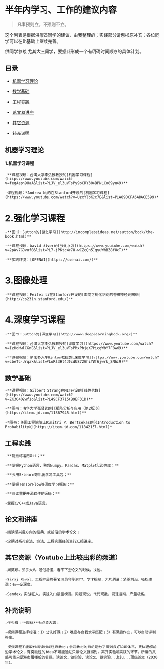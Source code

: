 # 半年内学习、工作的建议内容

> 凡事预则立，不预则不立。



这个列表是根据洪康杰同学的建议，由我整理的；实践部分请惠彬原补充；各位同学可以在此基础上继续完善。

供同学参考,尤其大三同学，要据此形成一个有明确时间顺序的具体计划。



## 目录

* [机器学习理论](###机器学习理论)

* [数学基础](#数学基础)

* [工程实践](#工程实践)

* [论文和讲座](#论文和讲座)

* [其它资源](#其它资源)

* [补充说明](#补充说明)




## 机器学习理论



#### 1.机器学习课程
	
	-**课程视频：台湾大学李弘毅教授的[机器学习课程](https://www.youtube.com/watch?v=fegAeph9UaA&list=PLJV_el3uVTsPy9oCRY30oBPNLCo89yu49)**
	
	-课程视频：*Andrew Ng的在Stanford开设的[机器学习课程](https://www.youtube.com/watch?v=UzxYlbK2c7E&list=PLA89DCFA6ADACE599)*



# 2.强化学习课程

	-**图书：Sutton的[强化学习](http://incompleteideas.net/sutton/book/the-book.html)**

	-**课程视频：David Siver的[强化学习](https://www.youtube.com/watch?v=2pWv7GOvuf0&list=PL7-jPKtc4r78-wCZcQn5IqyuWhBZ8fOxT)**
	
	-**实践环境：[OPENAI](https://openai.com/)**



# 3.图像处理

	-**课程视频：Feifei Li在Stanford开设的[面向可视化识别的卷积神经元网络](http://cs231n.stanford.edu/)**



# 4.深度学习课程


	-**图书：Sutton的[深度学习](http://www.deeplearningbook.org/)**

	-**课程视频：台湾大学李弘毅教授的[深度学习](https://www.youtube.com/watch?v=IzHoNwlCGnE&list=PLJV_el3uVTsPMxPbjeX7PicgWbY7F8wW9)**

	-**课程视频：多伦多大学Hinton教授的[深度学习](https://www.youtube.com/watch?v=cbeTc-Urqak&list=PLoRl3Ht4JOcdU872GhiYWf6jwrk_SNhz9)**



## 数学基础
	

	-**课程视频：Gilbert Strang在MIT开设的[线性代数](https://www.youtube.com/watch?v=ZK3O402wf1c&list=PL49CF3715CB9EF31D)**

	-**图书：清华大学张贤达的[《矩阵分析与应用（第2版）》](https://item.jd.com/11367945.html)**

	-*图书：美国工程院院士Dimitri P. Bertsekas的[《Introduction to Probability》](https://item.jd.com/11842157.html)*



## 工程实践


	-**能熟练运用Git；**

	-**掌握Python语言，熟悉Numpy、Pandas、Matplotlib等库；**

	-**会用Sklearn等机器学习工具包；**

	-**掌握TensorFlow等深度学习框架；**

	-**阅读重要开源软件的源码；**

	-掌握C/C++或Java语言。



## 论文和讲座


	-阅读感兴趣方向的经典、或前沿的学术论文；

	-定期对系列算法、方法、工程实践经验进行汇报讲座。



## 其它资源（Youtube上比较出彩的频道）


	-周莫烦。知乎大V。通俗易懂，看不下去论文的时候，找他。
	
	-Siraj Raval。工程师届的著名演员和导演??。学术视频，大片质量；紧跟前沿，轻松诙谐；有一定深度。

	-Sendex。实战狂人，实践入门最佳榜首。问题现说，代码现敲，说理透彻，产量极高。

## 补充说明


	-优先级：**粗体**为必须内容；

	-视频课程选择标准：1）公认好课；2）难度与自我水平匹配；3）有课后作业，可以自动评判答案。

	-视频课程不能取代阅读领域经典教材；学习教材的目的是为了得到良好知识体系，更快理解前沿学术论文；有突破性的idea不可能通过只读论文就得到，离开实验和实践的环节，所谓的灵感可能只是海市蜃楼般的错觉。读论文、做实验、读论文、做实验...biu...顶级论文（2030年）。
